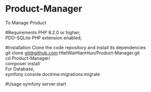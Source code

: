 # Product-Manager
To Manage Product

#Requirements
PHP 8.2.0 or higher; <br>
PDO-SQLite PHP extension enabled;

#Installation
Clone the code repository and install its dependencies <br>
git clone git@github.com:HtetWaiHlanHtun/Product-Manager.git<br>
cd Product-Manager/<br>
composer install<br>
For Database,<br>
symfony console doctrine:migrations:migrate

#Usage
symfony server:start
